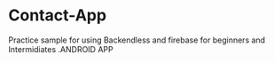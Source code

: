 # Contact-App

Practice sample for using Backendless and firebase for beginners and Intermidiates
.ANDROID APP
